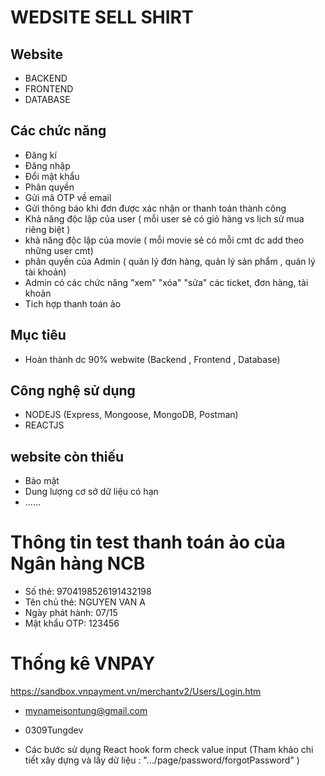 # WEDSITE SELL SHIRT

## Website

- BACKEND
- FRONTEND
- DATABASE

## Các chức năng

- Đăng kí
- Đăng nhập
- Đổi mật khẩu
- Phân quyền
- Gửi mã OTP về email
- Gửi thông báo khi đơn được xác nhận or thanh toán thành công
- Khả năng độc lập của user ( mỗi user sẻ có giỏ hàng vs lịch sử mua riêng biệt )
- khả năng độc lập của movie ( mỗi movie sẻ có mỗi cmt dc add theo những user cmt)
- phân quyền của Admin ( quản lý đơn hàng, quản lý sản phẩm , quản lý tài khoản)
- Admin có các chức năng "xem" "xóa" "sửa" các ticket, đơn hàng, tài khoản
- Tich hợp thanh toán ảo

## Mục tiêu

- Hoàn thành dc 90% webwite (Backend , Frontend , Database)

## Công nghệ sử dụng

- NODEJS (Express, Mongoose, MongoDB, Postman)
- REACTJS

## website còn thiếu

- Bảo mật
- Dung lượng cơ sở dữ liệu có hạn
- ......

# Thông tin test thanh toán ảo của Ngân hàng NCB

- Số thẻ: 9704198526191432198
- Tên chủ thẻ: NGUYEN VAN A
- Ngày phát hành: 07/15
- Mật khẩu OTP: 123456

# Thống kê VNPAY

https://sandbox.vnpayment.vn/merchantv2/Users/Login.htm

- mynameisontung@gmail.com
- 0309Tungdev

- Các bước sử dụng React hook form check value input (Tham khảo chi tiết xây dựng và lấy dử liệu : ".../page/password/forgotPassword" )

<!-- import -->

<!-- import * as yup from "yup";
import { yupResolver } from "@hookform/resolvers/yup"; -->

<!-- Sử dụng yub để check validate -->

<!-- const validationInput = yup.object().shape({
email (note: tên đã dc đăng ký ở TextField): yup
.string()
.required("Email không được để trống")
.email("Không đúng định dạng Email !!!"),
}); -->

<!-- gửi nguyên chỉ thay đổi ở defaultValues (là giá trị ban đầu của input) -->

<!-- const {
      register,
      handleSubmit,
      formState: { errors },
    } = useForm({
      defaultValues: {
      email: "",
    },
      resolver: yupResolver(validationInput),
}); -->

<!-- không đổi -->

<!-- <TextField
    error={!!errors?.email}
    {...register("email")}
    type="text"
    label="Nhập email của bạn"
    size="small"
    sx={{ width: "80%" }} //sx = scss (style như scss bth)
    helperText={errors.email?.message}
/> -->
